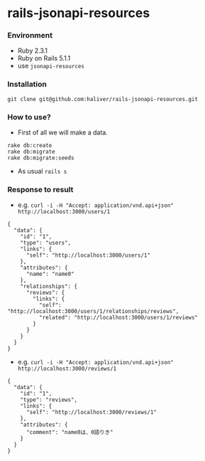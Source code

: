 # rails-jsonapi-resources

### Environment
* Ruby 2.3.1
* Ruby on Rails 5.1.1
* use `jsonapi-resources`

### Installation

```
git clone git@github.com:haliver/rails-jsonapi-resources.git
```

### How to use?

* First of all we will make a data.

```
rake db:create
rake db:migrate
rake db:migrate:seeds
```

* As usual `rails s`

### Response to result

* e.g. `curl -i -H "Accept: application/vnd.api+json" http://localhost:3000/users/1`

```
{
  "data": {
    "id": "1",
    "type": "users",
    "links": {
      "self": "http://localhost:3000/users/1"
    },
    "attributes": {
      "name": "name0"
    },
    "relationships": {
      "reviews": {
        "links": {
          "self": "http://localhost:3000/users/1/relationships/reviews",
          "related": "http://localhost:3000/users/1/reviews"
        }
      }
    }
  }
}
```

* e.g. `curl -i -H "Accept: application/vnd.api+json" http://localhost:3000/reviews/1`

```
{
  "data": {
    "id": "1",
    "type": "reviews",
    "links": {
      "self": "http://localhost:3000/reviews/1"
    },
    "attributes": {
      "comment": "name0は、0語りき"
    }
  }
}
```
